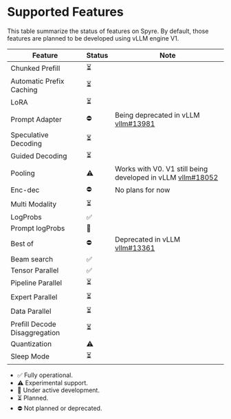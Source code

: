 # Supported Features

This table summarize the status of features on Spyre. By default, those features are planned to be developed using vLLM engine V1.

| Feature                       | Status | Note |
|-------------------------------|--------|------|
| Chunked Prefill               |   ⏳   |      |
| Automatic Prefix Caching      |   ⏳   |      |
| LoRA                          |   ⏳   |      |
| Prompt Adapter                |   ⛔   | Being deprecated in vLLM [vllm#13981](https://github.com/vllm-project/vllm/issues/13981) |
| Speculative Decoding          |   ⏳   |      |
| Guided Decoding               |   ⏳   |      |
| Pooling                       |   ⚠️   | Works with V0. V1 still being developed in vLLM [vllm#18052](https://github.com/vllm-project/vllm/issues/18052) |
| Enc-dec                       |   ⛔   | No plans for now |
| Multi Modality                |   ⏳   |      |
| LogProbs                      |   ✅   |      |
| Prompt logProbs               |   🚧   |      |
| Best of                       |   ⛔   | Deprecated in vLLM [vllm#13361](https://github.com/vllm-project/vllm/issues/13361)    |
| Beam search                   |   ✅   |      |
| Tensor Parallel               |   ✅   |      |
| Pipeline Parallel             |   ⏳   |      |
| Expert Parallel               |   ⏳   |      |
| Data Parallel                 |   ⏳   |      |
| Prefill Decode Disaggregation |   ⏳   |      |
| Quantization                  |   ⚠️   |      |
| Sleep Mode                    |   ⏳   |      |

- ✅ Fully operational.
- ⚠️ Experimental support.
- 🚧 Under active development.
- ⏳ Planned.
- ⛔ Not planned or deprecated.
